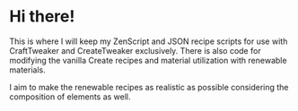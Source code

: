 # Hi there!
This is where I will keep my ZenScript and JSON recipe scripts for use with CraftTweaker and CreateTweaker exclusively.
There is also code for modifying the vanilla Create recipes and material utilization with renewable materials.

I aim to make the renewable recipes as realistic as possible considering the composition of elements as well.
